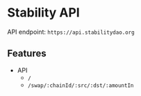 # Stability API

API endpoint: `https://api.stabilitydao.org`

## Features

* API
  * `/`
  * `/swap/:chainId/:src/:dst/:amountIn`
